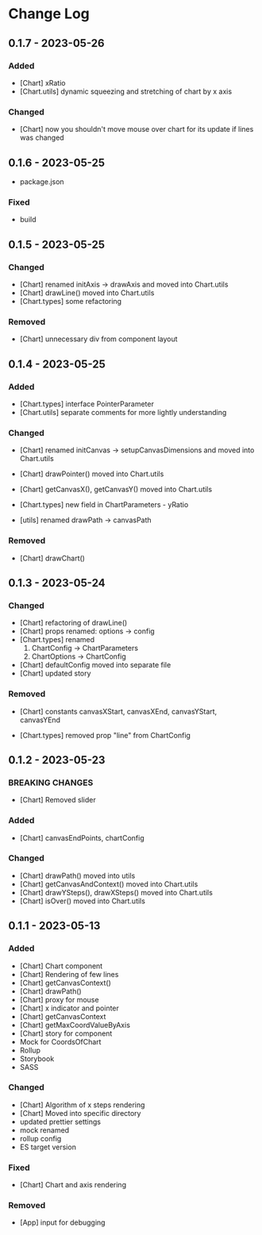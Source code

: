 # Change Log

## 0.1.7 - 2023-05-26

### Added
- [Chart] xRatio
- [Chart.utils] dynamic squeezing and stretching of chart by x axis

### Changed
- [Chart] now you shouldn't move mouse over chart for its update if lines was changed

## 0.1.6 - 2023-05-25
- package.json

### Fixed
- build

## 0.1.5 - 2023-05-25

### Changed
- [Chart] renamed initAxis &#8594; drawAxis and moved into Chart.utils
- [Chart] drawLine() moved into Chart.utils
- [Chart.types] some refactoring

### Removed
- [Chart] unnecessary div from component layout

## 0.1.4 - 2023-05-25

### Added
- [Chart.types] interface PointerParameter
- [Chart.utils] separate comments for more lightly understanding

### Changed
- [Chart] renamed initCanvas &#8594; setupCanvasDimensions and moved into Chart.utils
- [Chart] drawPointer() moved into Chart.utils
- [Chart] getCanvasX(), getCanvasY() moved into Chart.utils
- [Chart.types] new field in ChartParameters - yRatio

- [utils] renamed drawPath &#8594; canvasPath

### Removed
- [Chart] drawChart()

## 0.1.3 - 2023-05-24

### Changed
- [Chart] refactoring of drawLine()
- [Chart] props renamed: options &#8594; config
- [Chart.types] renamed 
    1. ChartConfig &#8594; ChartParameters
    2. ChartOptions &#8594; ChartConfig
- [Chart] defaultConfig moved into separate file
- [Chart] updated story

### Removed
- [Chart] constants canvasXStart, canvasXEnd, canvasYStart, canvasYEnd

- [Chart.types] removed prop "line" from ChartConfig

## 0.1.2 - 2023-05-23

### BREAKING CHANGES
- [Chart] Removed slider

### Added
- [Chart] canvasEndPoints, chartConfig

### Changed
- [Chart] drawPath() moved into utils
- [Chart] getCanvasAndContext() moved into Chart.utils
- [Chart] drawYSteps(), drawXSteps() moved into Chart.utils
- [Chart] isOver() moved into Chart.utils

## 0.1.1 - 2023-05-13

### Added
- [Chart] Chart component
- [Chart] Rendering of few lines
- [Chart] getCanvasContext()
- [Chart] drawPath()
- [Chart] proxy for mouse
- [Chart] x indicator and pointer
- [Chart] getCanvasContext
- [Chart] getMaxCoordValueByAxis
- [Chart] story for component
- Mock for CoordsOfChart
- Rollup
- Storybook
- SASS

### Changed
- [Chart] Algorithm of x steps rendering
- [Chart] Moved into specific directory
- updated prettier settings
- mock renamed
- rollup config
- ES target version

### Fixed
- [Chart] Chart and axis rendering

### Removed
- [App] input for debugging